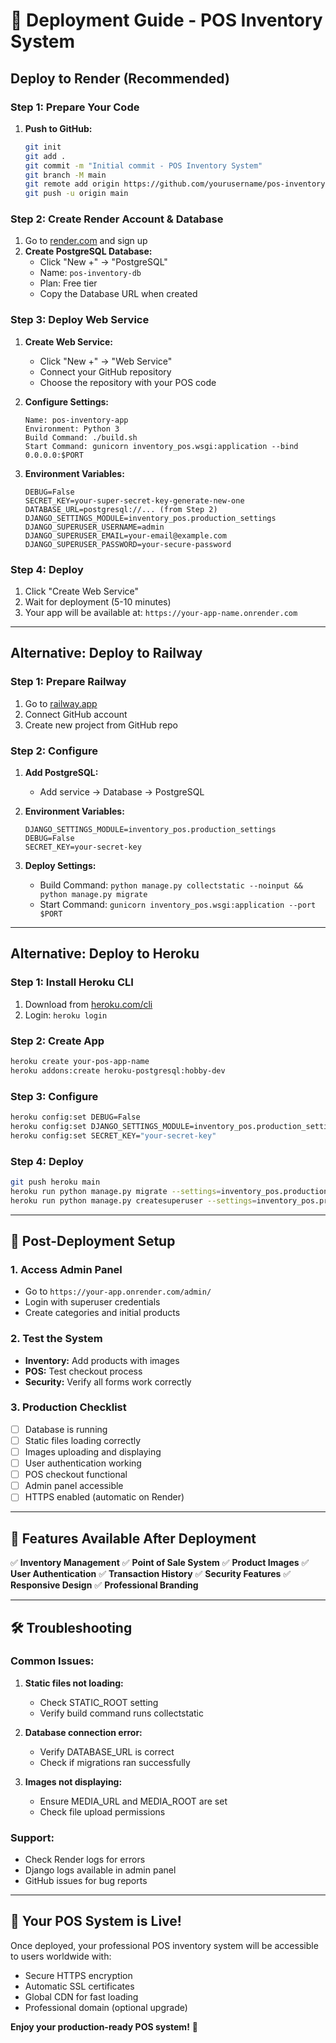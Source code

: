 # 🚀 Deployment Guide - POS Inventory System

## Deploy to Render (Recommended)

### Step 1: Prepare Your Code

1. **Push to GitHub:**
   ```bash
   git init
   git add .
   git commit -m "Initial commit - POS Inventory System"
   git branch -M main
   git remote add origin https://github.com/yourusername/pos-inventory.git
   git push -u origin main
   ```

### Step 2: Create Render Account & Database

1. Go to [render.com](https://render.com) and sign up
2. **Create PostgreSQL Database:**
   - Click "New +" → "PostgreSQL"
   - Name: `pos-inventory-db`
   - Plan: Free tier
   - Copy the Database URL when created

### Step 3: Deploy Web Service

1. **Create Web Service:**
   - Click "New +" → "Web Service"
   - Connect your GitHub repository
   - Choose the repository with your POS code

2. **Configure Settings:**
   ```
   Name: pos-inventory-app
   Environment: Python 3
   Build Command: ./build.sh
   Start Command: gunicorn inventory_pos.wsgi:application --bind 0.0.0.0:$PORT
   ```

3. **Environment Variables:**
   ```
   DEBUG=False
   SECRET_KEY=your-super-secret-key-generate-new-one
   DATABASE_URL=postgresql://... (from Step 2)
   DJANGO_SETTINGS_MODULE=inventory_pos.production_settings
   DJANGO_SUPERUSER_USERNAME=admin
   DJANGO_SUPERUSER_EMAIL=your-email@example.com
   DJANGO_SUPERUSER_PASSWORD=your-secure-password
   ```

### Step 4: Deploy

1. Click "Create Web Service"
2. Wait for deployment (5-10 minutes)
3. Your app will be available at: `https://your-app-name.onrender.com`

---

## Alternative: Deploy to Railway

### Step 1: Prepare Railway

1. Go to [railway.app](https://railway.app)
2. Connect GitHub account
3. Create new project from GitHub repo

### Step 2: Configure

1. **Add PostgreSQL:**
   - Add service → Database → PostgreSQL

2. **Environment Variables:**
   ```
   DJANGO_SETTINGS_MODULE=inventory_pos.production_settings
   DEBUG=False
   SECRET_KEY=your-secret-key
   ```

3. **Deploy Settings:**
   - Build Command: `python manage.py collectstatic --noinput && python manage.py migrate`
   - Start Command: `gunicorn inventory_pos.wsgi:application --port $PORT`

---

## Alternative: Deploy to Heroku

### Step 1: Install Heroku CLI

1. Download from [heroku.com/cli](https://devcenter.heroku.com/articles/heroku-cli)
2. Login: `heroku login`

### Step 2: Create App

```bash
heroku create your-pos-app-name
heroku addons:create heroku-postgresql:hobby-dev
```

### Step 3: Configure

```bash
heroku config:set DEBUG=False
heroku config:set DJANGO_SETTINGS_MODULE=inventory_pos.production_settings
heroku config:set SECRET_KEY="your-secret-key"
```

### Step 4: Deploy

```bash
git push heroku main
heroku run python manage.py migrate --settings=inventory_pos.production_settings
heroku run python manage.py createsuperuser --settings=inventory_pos.production_settings
```

---

## 🔧 Post-Deployment Setup

### 1. Access Admin Panel
- Go to `https://your-app.onrender.com/admin/`
- Login with superuser credentials
- Create categories and initial products

### 2. Test the System
- **Inventory:** Add products with images
- **POS:** Test checkout process
- **Security:** Verify all forms work correctly

### 3. Production Checklist

- [ ] Database is running
- [ ] Static files loading correctly
- [ ] Images uploading and displaying
- [ ] User authentication working
- [ ] POS checkout functional
- [ ] Admin panel accessible
- [ ] HTTPS enabled (automatic on Render)

---

## 📱 Features Available After Deployment

✅ **Inventory Management**
✅ **Point of Sale System**
✅ **Product Images**
✅ **User Authentication**
✅ **Transaction History**
✅ **Security Features**
✅ **Responsive Design**
✅ **Professional Branding**

---

## 🛠️ Troubleshooting

### Common Issues:

1. **Static files not loading:**
   - Check STATIC_ROOT setting
   - Verify build command runs collectstatic

2. **Database connection error:**
   - Verify DATABASE_URL is correct
   - Check if migrations ran successfully

3. **Images not displaying:**
   - Ensure MEDIA_URL and MEDIA_ROOT are set
   - Check file upload permissions

### Support:
- Check Render logs for errors
- Django logs available in admin panel
- GitHub issues for bug reports

---

## 🎉 Your POS System is Live!

Once deployed, your professional POS inventory system will be accessible to users worldwide with:
- Secure HTTPS encryption
- Automatic SSL certificates
- Global CDN for fast loading
- Professional domain (optional upgrade)

**Enjoy your production-ready POS system!** 🚀
